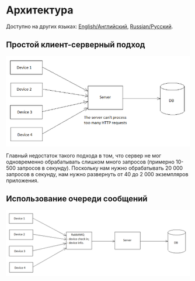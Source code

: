 # Архитектура 

Доступно на других языках: [English/Английский](architecture.md), [Russian/Русский](architecture.ru.md).

## Простой клиент-серверный подход

![ClientServerApproach](img/ClientServerApproach.png)

Главный недостаток такого подхода в том, что сервер не мог одновременно обрабатывать слишком много запросов (примерно 10-500 запросов в секунду).
Поскольку нам нужно обрабатывать 20 000 запросов в секунду, нам нужно развернуть от 40 до 2 000 экземпляров приложения.

## Использование очереди сообщений 

![MessageQueueArchitecture](img/MessageQueueArchitecture.png)
